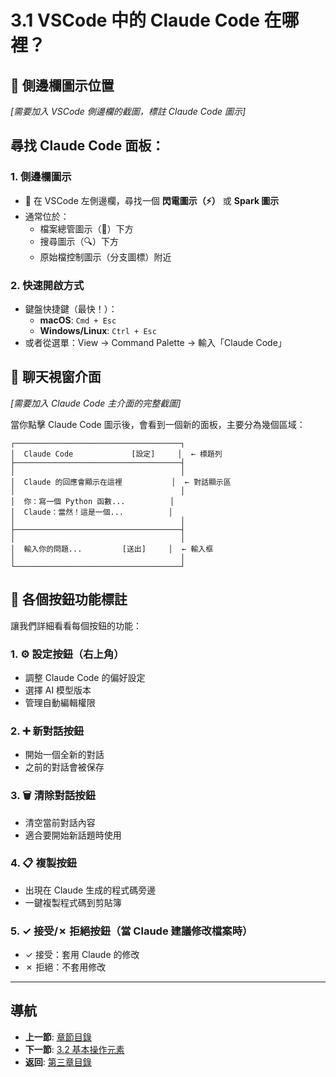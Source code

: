 # 3.1 VSCode 中的 Claude Code 在哪裡？

## 📸 側邊欄圖示位置
*[需要加入 VSCode 側邊欄的截圖，標註 Claude Code 圖示]*

## 尋找 Claude Code 面板：

### 1. 側邊欄圖示
- 📸 在 VSCode 左側邊欄，尋找一個 **閃電圖示（⚡）** 或 **Spark 圖示**
- 通常位於：
  - 檔案總管圖示（📁）下方
  - 搜尋圖示（🔍）下方
  - 原始檔控制圖示（分支圖標）附近

### 2. 快速開啟方式
- 鍵盤快捷鍵（最快！）：
  - **macOS**: `Cmd + Esc`
  - **Windows/Linux**: `Ctrl + Esc`
- 或者從選單：View → Command Palette → 輸入「Claude Code」

## 📸 聊天視窗介面
*[需要加入 Claude Code 主介面的完整截圖]*

當你點擊 Claude Code 圖示後，會看到一個新的面板，主要分為幾個區域：

```
┌─────────────────────────────────────┐
│  Claude Code             [設定]     │  ← 標題列
├─────────────────────────────────────┤
│                                     │
│  Claude 的回應會顯示在這裡           │  ← 對話顯示區
│                                     │
│  你：寫一個 Python 函數...          │
│  Claude：當然！這是一個...          │
│                                     │
├─────────────────────────────────────┤
│                                     │
│  輸入你的問題...         [送出]     │  ← 輸入框
│                                     │
└─────────────────────────────────────┘
```

## 📸 各個按鈕功能標註

讓我們詳細看看每個按鈕的功能：

### 1. ⚙️ 設定按鈕（右上角）
- 調整 Claude Code 的偏好設定
- 選擇 AI 模型版本
- 管理自動編輯權限

### 2. ➕ 新對話按鈕
- 開始一個全新的對話
- 之前的對話會被保存

### 3. 🗑️ 清除對話按鈕
- 清空當前對話內容
- 適合要開始新話題時使用

### 4. 📋 複製按鈕
- 出現在 Claude 生成的程式碼旁邊
- 一鍵複製程式碼到剪貼簿

### 5. ✓ 接受/✗ 拒絕按鈕（當 Claude 建議修改檔案時）
- ✓ 接受：套用 Claude 的修改
- ✗ 拒絕：不套用修改

---

## 導航

- **上一節**: [章節目錄](./README.md)
- **下一節**: [3.2 基本操作元素](./3.2-basic-elements.md)
- **返回**: [第三章目錄](./README.md)
